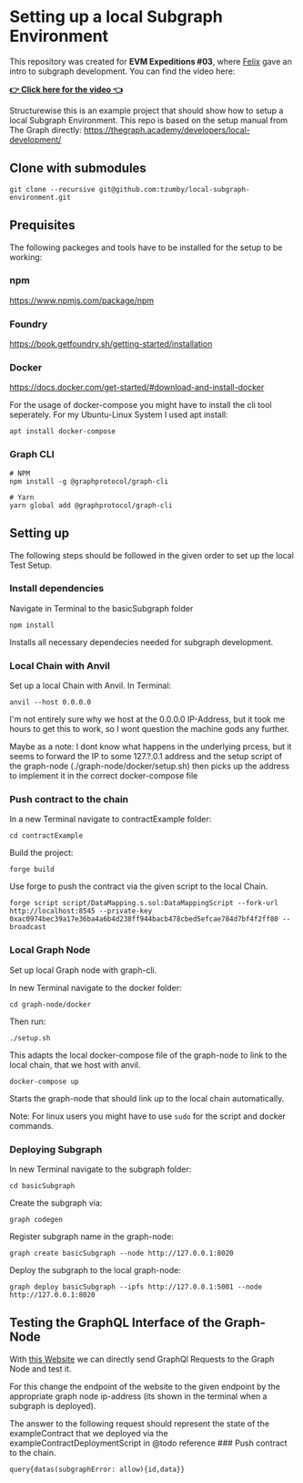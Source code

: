 # Setting up a local Subgraph Environment

This repository was created for **EVM Expeditions #03**, where [Felix](https://github.com/FHieser) gave an intro to subgraph development. You can find the video here:

[**👉 Click here for the video 👈**](https://www.youtube.com/watch?v=vCn7umrSnSg)

Structurewise this is an example project that should show how to setup a local Subgraph Environment.
This repo is based on the setup manual from The Graph directly:
https://thegraph.academy/developers/local-development/

## Clone with submodules

`git clone --recursive git@github.com:tzumby/local-subgraph-environment.git`

## Prequisites

The following packeges and tools have to be installed for the setup to be working:

### npm

https://www.npmjs.com/package/npm

### Foundry

https://book.getfoundry.sh/getting-started/installation

### Docker
https://docs.docker.com/get-started/#download-and-install-docker

For the usage of docker-compose you might have to install the cli tool seperately. For my Ubuntu-Linux System I used apt install:
```
apt install docker-compose 
```

### Graph CLI
```
# NPM
npm install -g @graphprotocol/graph-cli

# Yarn
yarn global add @graphprotocol/graph-cli
```

## Setting up

The following steps should be followed in the given order to set up the local Test Setup.

### Install dependencies

Navigate in Terminal to the basicSubgraph folder

```
npm install
```

Installs all necessary dependecies needed for subgraph development.

### Local Chain with Anvil

Set up a local Chain with Anvil. In Terminal:

```
anvil --host 0.0.0.0
```

I'm not entirely sure why we host at the 0.0.0.0 IP-Address, but it took me hours to get this to work, so I wont question the machine gods any further.

Maybe as a note: I dont know what happens in the underlying prcess, but it seems to forward the IP to some 127.?.0.1 address and the setup script of the graph-node (./graph-node/docker/setup.sh) then picks up the address to implement it in the correct docker-compose file

### Push contract to the chain

In a new Terminal navigate to contractExample folder:

```
cd contractExample
```

Build the project:

```
forge build
```

Use forge to push the contract via the given script to the local Chain.

```
forge script script/DataMapping.s.sol:DataMappingScript --fork-url http://localhost:8545 --private-key 0xac0974bec39a17e36ba4a6b4d238ff944bacb478cbed5efcae784d7bf4f2ff80 --broadcast
```

### Local Graph Node

Set up local Graph node with graph-cli.

In new Terminal navigate to the docker folder:

```
cd graph-node/docker
```

Then run:

```
./setup.sh
```

This adapts the local docker-compose file of the graph-node to link to the local chain, that we host with anvil.

```
docker-compose up
```

Starts the graph-node that should link up to the local chain automatically.

Note: For linux users you might have to use ```sudo``` for the script and docker commands.

### Deploying Subgraph

In new Terminal navigate to the subgraph folder:

```
cd basicSubgraph
```

Create the subgraph via:

```
graph codegen
```

Register subgraph name in the graph-node:

```
graph create basicSubgraph --node http://127.0.0.1:8020
```

Deploy the subgraph to the local graph-node:

```
graph deploy basicSubgraph --ipfs http://127.0.0.1:5001 --node http://127.0.0.1:8020
```



## Testing the GraphQL Interface of the Graph-Node

With [this Website](https://lucasconstantino.github.io/graphiql-online/) we can directly send GraphQl Requests to the Graph Node and test it.

For this change the endpoint of the website to the given endpoint by the appropriate graph node ip-address (its shown in the terminal when a subgraph is deployed).  

The answer to the following request should represent the state of the exampleContract that we deployed via the exampleContractDeploymentScript in @todo reference ### Push contract to the chain.

```
query{datas(subgraphError: allow){id,data}}
```
